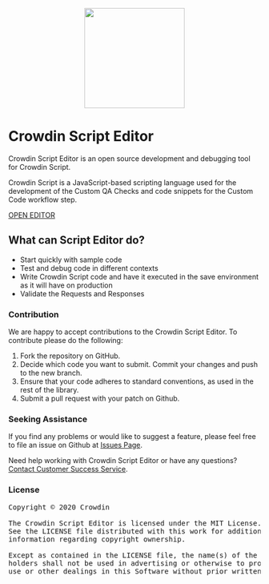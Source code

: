 [<p align="center"><img src="https://support.crowdin.com/assets/logos/crowdin-dark-symbol.png" data-canonical-src="https://support.crowdin.com/assets/logos/crowdin-dark-symbol.png" width="200" height="200" align="center"/></p>](https://crowdin.com)

# Crowdin Script Editor

Crowdin Script Editor is an open source development and debugging tool for Crowdin Script. 

Crowdin Script is a JavaScript-based scripting language used for the development of the Custom QA Checks and code snippets for the Custom Code workflow step.

[OPEN EDITOR](https://crowdin.github.io/crowdin-script-editor/)

## What can Script Editor do?
* Start quickly with sample code
* Test and debug code in different contexts
* Write Crowdin Script code and have it executed in the save environment as it will have on production
* Validate the Requests and Responses

### Contribution

We are happy to accept contributions to the Crowdin Script Editor. To contribute please do the following:

1. Fork the repository on GitHub.
2. Decide which code you want to submit. Commit your changes and push to the new branch.
3. Ensure that your code adheres to standard conventions, as used in the rest of the library.
4. Submit a pull request with your patch on Github.

### Seeking Assistance

If you find any problems or would like to suggest a feature, please feel free to file an issue on Github at [Issues Page](https://github.com/crowdin/crowdin-script-editor/issues).

Need help working with Crowdin Script Editor or have any questions?
[Contact Customer Success Service](https://crowdin.com/contacts).

### License

<pre>
Copyright © 2020 Crowdin

The Crowdin Script Editor is licensed under the MIT License.
See the LICENSE file distributed with this work for additional
information regarding copyright ownership.

Except as contained in the LICENSE file, the name(s) of the above copyright
holders shall not be used in advertising or otherwise to promote the sale,
use or other dealings in this Software without prior written authorization.
</pre>
